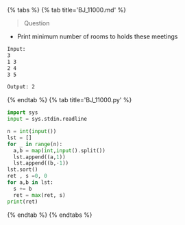 {% tabs %}
{% tab title='BJ_11000.md' %}

> Question

* Print minimum number of rooms to holds these meetings

```txt
Input:
3
1 3
2 4
3 5

Output: 2
```

{% endtab %}
{% tab title='BJ_11000.py' %}

```py
import sys
input = sys.stdin.readline

n = int(input())
lst = []
for _ in range(n):
  a,b = map(int,input().split())
  lst.append((a,1))
  lst.append((b,-1))
lst.sort()
ret , s =0, 0
for a,b in lst:
  s += b
  ret = max(ret, s)
print(ret)
```

{% endtab %}
{% endtabs %}
